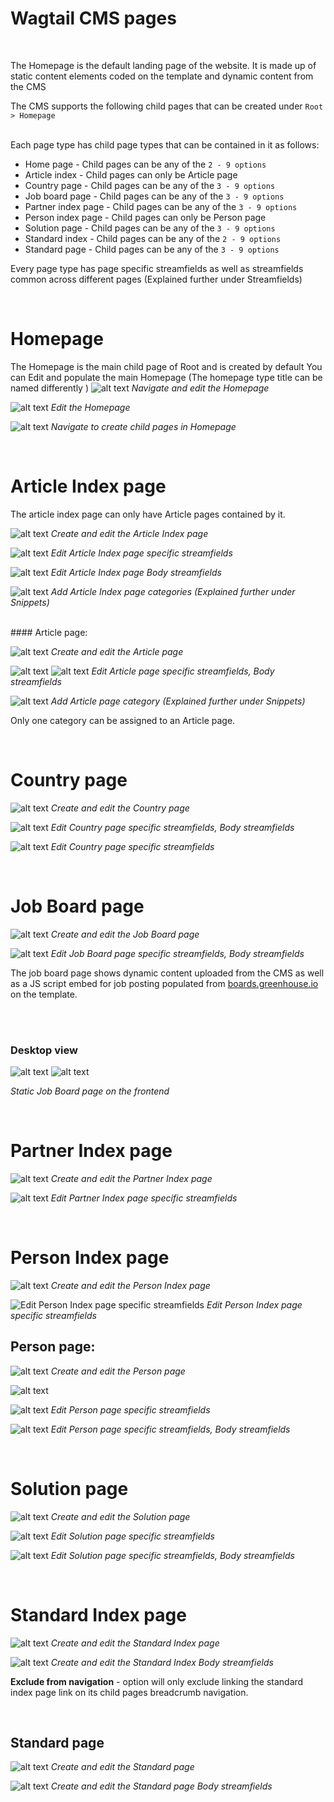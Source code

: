 # Wagtail CMS pages

<br/>

The Homepage is the default landing page of the website. It is made up of static content elements coded on the template and dynamic content from the CMS

The CMS supports the following child pages that can be created under `Root > Homepage`

</br>
Each page type has child page types that can be contained in it as follows:

+ Home page - Child pages can be any of the `2 - 9 options`
+ Article index - Child pages can only be Article page
+ Country page - Child pages can be any of the `3 - 9 options`
+ Job board page - Child pages can be any of the `3 - 9 options`
+ Partner index page - Child pages can be any of the `3 - 9 options`
+ Person index page - Child pages can only be Person page
+ Solution page - Child pages can be any of the `3 - 9 options`
+ Standard index - Child pages can be any of the `2 - 9 options`
+ Standard page - Child pages can be any of the `3 - 9 options`

Every page type has page specific streamfields as well as streamfields common across different pages (Explained further under Streamfields)

<br/>

# Homepage

The Homepage is the main child page of Root and is created by default
You can Edit and populate the main Homepage (The homepage type title can be named differently )
![alt text](../images/root-page-home.png "Root child page - Homepage")
_Navigate and edit the Homepage_

![alt text](../images/root-page.png "Edit Homepage page")
_Edit the Homepage_

![alt text](../images/root-page-type.png "Navigate to create child pages in Homapage")
_Navigate to create child pages in Homepage_

<br/>

# Article Index page

The article index page can only have Article pages contained by it.

![alt text](../images/article-index.png "Create and edit the Article Index page")
_Create and edit the Article Index page_

![alt text](../images/article-index-2.png "Create and edit the Article Index page")
_Edit Article Index page specific streamfields_

![alt text](../images/article-index-3.png "Edit Article Index page Body streamfields")
_Edit Article Index page Body streamfields_

![alt text](../images/article-index-4.png "Add Article Index page categories [Explained further under Snippets]")
_Add Article Index page categories (Explained further under Snippets)_

<br/>
#### Article page:

![alt text](../images/article-page.png "Create and edit the Article page")
_Create and edit the Article page_

![alt text](../images/article-page-2.png "Edit Article page specific streamfields, Body streamfields")
![alt text](../images/article-page-body.png "Edit Article page specific streamfields, Body streamfields")
_Edit Article page specific streamfields, Body streamfields_

![alt text](../images/article-page-3.png "Add Article page category [Explained further under Snippets]")
_Add Article page category (Explained further under Snippets)_


Only one category can be assigned to an Article page.

<br/>

# Country page

![alt text](../images/country-page.png "Create and edit the Country page")
_Create and edit the Country page_

![alt text](../images/country-page-2.png "Edit Country page specific streamfields, Body streamfields")
_Edit Country page specific streamfields, Body streamfields_

![alt text](../images/country-page-3.png "Edit Country page specific streamfields")
_Edit Country page specific streamfields_

<br/>

# Job Board page


![alt text](../images/job-index.png "Create and edit the Job Board page")
_Create and edit the Job Board page_

![alt text](../images/job-index-2.png "Edit Job Board page specific streamfields, Body streamfields")
_Edit Job Board page specific streamfields, Body streamfields_

The job board page shows dynamic content uploaded from the CMS as well
as a JS script embed for job posting populated
from [boards.greenhouse.io](https://boards.greenhouse.io) on the template.

<br/><br/>

### Desktop view

![alt text](../images/job-board-desktop.png "Static Job Board page on the frontend")
![alt text](../images/job-board-desktop-2.png "Static Job Board page on the frontend - Form")

_Static Job Board page on the frontend_

<br/>

# Partner Index page

![alt text](../images/partner-index.png "Static Job Board page on the frontend")
_Create and edit the Partner Index page_

![alt text](../images/partner-index-2.png "Static Job Board page on the frontend - Form")
_Edit Partner Index page specific streamfields_

<br/>

# Person Index page

![alt text](../images/person-index-page.png "Create and edit the Person Index page")
_Create and edit the Person Index page_

![Edit Person Index page specific streamfields](../images/person-page-a.png "Edit Person Index page specific streamfields")
_Edit Person Index page specific streamfields_

## Person page:

![alt text](../images/person-page.png "Create and edit the Person page")
_Create and edit the Person page_

![alt text](../images/person-page-2.png "Edit Person page specific streamfields")

![alt text](../images/person-page-3.png "Edit Person page specific streamfields")
_Edit Person page specific streamfields_


![alt text](../images/person-page-4.png "Edit Person page specific streamfields, Body streamfields")
_Edit Person page specific streamfields, Body streamfields_

<br/>

# Solution page

![alt text](../images/solution-page.png "Create and edit the Solution page")
_Create and edit the Solution page_

![alt text](../images/solution-page-2.png "Edit Solution page specific streamfields")
_Edit Solution page specific streamfields_

![alt text](../images/solution-page-3.png "Edit Solution page specific streamfields, Body streamfields")
_Edit Solution page specific streamfields, Body streamfields_

<br/>

# Standard Index page

![alt text](../images/standard-index.png "Create and edit the Standard Index page")
_Create and edit the Standard Index page_

![alt text](../images/standard-index-2.png "Create and edit the Standard Index Body streamfields")
_Create and edit the Standard Index Body streamfields_

**Exclude from navigation** - option will only exclude linking the standard index page link on its child pages breadcrumb navigation.

<br/>

## Standard page

![alt text](../images/standard-page.png "Create and edit the Standard page")
_Create and edit the Standard page_


![alt text](../images/standard-page-2.png "Create and edit the Standard page Body streamfields")
_Create and edit the Standard page Body streamfields_
